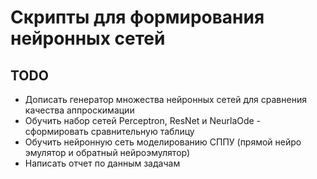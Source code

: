 # Скрипты для формирования нейронных сетей
## TODO
- Дописать генератор множества нейронных сетей для сравнения качества аппроскимации
- Обучить набор сетей Perceptron, ResNet и NeurlaOde - сформировать сравнительную таблицу
- Обучить нейронную сеть моделированию СППУ (прямой нейро эмулятор и обратный нейроэмулятор)
- Написать отчет по данным задачам 